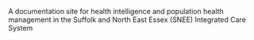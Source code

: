 A documentation site for health intelligence and population health management in the Suffolk and North East Essex (SNEE) Integrated Care System
